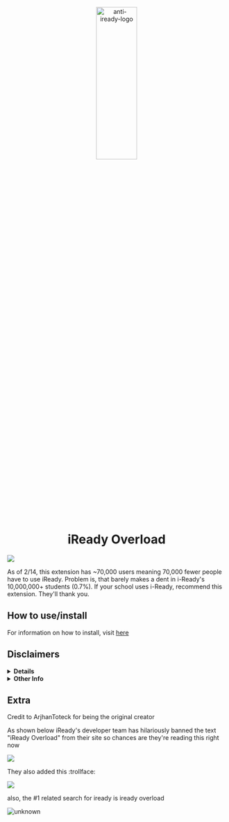 <p align="center"><img src="logo.jpg" alt="anti-iready-logo" width="43%" height="30%"/></p>

<h1 align="center">iReady Overload</h1>

<a href="https://discord.gg/y7X5CSWyR5">
	<img src="https://img.shields.io/discord/946493443763490846?label=discord&logo=discord">
</a>

As of 2/14, this extension has ~70,000 users meaning 70,000 fewer people have to use iReady. Problem is, that barely makes a dent in i-Ready's 10,000,000+ students (0.7%). If your school uses i-Ready, recommend this extension. They'll thank you. 

## How to use/install

For information on how to install, visit [here](https://github.com/cupiditys/iReady-Overload/wiki/How-to-install)

## Disclaimers
<details>
<summary><b>Details</b></summary>
iReady is awful. It's the worst education tool anyone could ever use. I'm fed up with being forced to mindlessly watch the result of a greedy corporation that doesn't try in the SLIGHTEST to make their product enjoyable, or even acceptable. This repository is a collection of hacks and a chrome extension that ensures nobody has to suffer through iReady ever again. The current version has a **lesson & quiz skipper, a diagnostic hack, and a minutes hack**.
</details>
    
<details>
<summary><b>Other Info</b></summary>
while (obviously) I try my hardest to prevent you from getting in trouble, there are some things you need to know in order to not get caught. First, I heavily do not recommend using it in school (as they can see all your network traffic) or even on a school issued laptop (only do it if you have to). If want to be very safe, use your own personal computer at your own home.
</details>

## Extra
Credit to ArjhanToteck for being the original creator

As shown below iReady's developer team has hilariously banned the text "iReady Overload" from their site so chances are they're reading this right now

![](https://cdn.discordapp.com/attachments/654687165837475840/905968971642179645/unknown.png)

They also added this :trollface:

![](https://cdn.discordapp.com/attachments/571058554216120322/911811161081671730/unknown.png)

also, the #1 related search for iready is iready overload

![unknown](https://user-images.githubusercontent.com/66990287/155582445-c6d5471d-7864-4f17-b912-463645067b8c.jpg)
